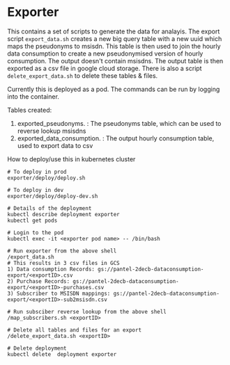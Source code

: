 # Exporter

This contains a set of scripts to generate the data for analayis. The export script
`export_data.sh` creates a new big query table with a new uuid which maps the pseudonyms to
msisdn. This table is then used to join the hourly data consumption to create a new
pseudonymised version of hourly consumption. The output doesn't contain msisdns. The output
table is then exported as a csv file in google cloud storage. There is also a script
`delete_export_data.sh` to delete these tables & files.

Currently this is deployed as a pod. The commands can be run by logging into the container.

Tables created:
1) exported_pseudonyms.<exportId> : The pseudonyms table, which can be used to reverse lookup msisdns
2) exported_data_consumption.<exportId> : The output hourly consumption table, used to export data to csv

How to deploy/use this in kubernetes cluster

```
# To deploy in prod
exporter/deploy/deploy.sh

# To deploy in dev
exporter/deploy/deploy-dev.sh

# Details of the deployment
kubectl describe deployment exporter
kubectl get pods

# Login to the pod
kubectl exec -it <exporter pod name> -- /bin/bash

# Run exporter from the above shell
/export_data.sh
# This results in 3 csv files in GCS
1) Data consumption Records: gs://pantel-2decb-dataconsumption-export/<exportID>.csv
2) Purchase Records: gs://pantel-2decb-dataconsumption-export/<exportID>-purchases.csv
3) Subscriber to MSISDN mappings: gs://pantel-2decb-dataconsumption-export/<exportID>-sub2msisdn.csv

# Run subsciber reverse lookup from the above shell
/map_subscribers.sh <exportID>

# Delete all tables and files for an export
/delete_export_data.sh <exportID>

# Delete deployment
kubectl delete  deployment exporter

```